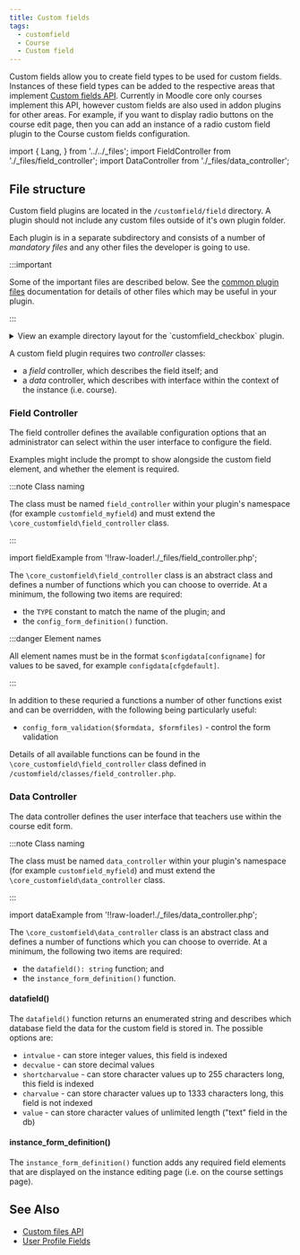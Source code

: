 ```yaml
---
title: Custom fields
tags:
  - customfield
  - Course
  - Custom field
---
```


Custom fields allow you to create field types to be used for custom fields. Instances of these field types can be added to the respective areas that implement [Custom fields API](../../core/customfields/index.md). Currently in Moodle core only courses implement this API, however custom fields are also used in addon plugins for other areas. For example, if you want to display radio buttons on the course edit page, then you can add an instance of a radio custom field plugin to the Course custom fields configuration.

import {
    Lang,
} from '../../_files';
import FieldController from './_files/field_controller';
import DataController from './_files/data_controller';

## File structure

Custom field plugins are located in the `/customfield/field` directory. A plugin should not include any custom files outside of it's own plugin folder.

Each plugin is in a separate subdirectory and consists of a number of _mandatory files_ and any other files the developer is going to use.

:::important

Some of the important files are described below. See the [common plugin files](../../commonfiles/index.mdx) documentation for details of other files which may be useful in your plugin.

:::

<details>
  <summary>View an example directory layout for the `customfield_checkbox` plugin.</summary>

```console
customfield/field/checkbox
├── classes
│   ├── data_controller.php
│   ├── field_controller.php
│   └── privacy
│       └── provider.php
├── lang
│   └── en
│       └── customfield_checkbox.php
└── version.php
```

</details>

A custom field plugin requires two _controller_ classes:

- a _field_ controller, which describes the field itself; and
- a _data_ controller, which describes with interface within the context of the instance (i.e. course).

### Field Controller

The field controller defines the available configuration options that an administrator can select within the user interface to configure the field.

Examples might include the prompt to show alongside the custom field element, and whether the element is required.

:::note Class naming

The class must be named `field_controller` within your plugin's namespace (for example `customfield_myfield`) and must extend the `\core_customfield\field_controller` class.

:::

<!-- markdownlint-save -->
<!-- markdownlint-disable no-inline-html -->

import fieldExample from '!!raw-loader!./_files/field_controller.php';

<FieldController example={fieldExample} />

<!-- markdownlint-restore -->

The `\core_customfield\field_controller` class is an abstract class and defines a number of functions which you can choose to override. At a minimum, the following two items are required:

- the `TYPE` constant to match the name of the plugin; and
- the `config_form_definition()` function.

:::danger Element names

All element names must be in the format `$configdata[configname]` for values to be saved, for example `configdata[cfgdefault]`.

:::

In addition to these requried a functions a number of other functions exist and can be overridden, with the following being particularly useful:

- `config_form_validation($formdata, $formfiles)` - control the form validation

Details of all available functions can be found in the `\core_customfield\field_controller` class defined in `/customfield/classes/field_controller.php`.

### Data Controller

The data controller defines the user interface that teachers use within the course edit form.

:::note Class naming

The class must be named `data_controller` within your plugin's namespace (for example `customfield_myfield`) and must extend the `\core_customfield\data_controller` class.

:::

<!-- markdownlint-save -->
<!-- markdownlint-disable no-inline-html -->

import dataExample from '!!raw-loader!./_files/data_controller.php';

<DataController example={dataExample} />

<!-- markdownlint-restore -->

The `\core_customfield\data_controller` class is an abstract class and defines a number of functions which you can choose to override. At a minimum, the following two items are required:

- the `datafield(): string` function; and
- the `instance_form_definition()` function.

#### datafield()

The `datafield()` function returns an enumerated string and describes which database field the data for the custom field is stored in. The possible options are:

- `intvalue` - can store integer values, this field is indexed
- `decvalue` - can store decimal values
- `shortcharvalue` - can store character values up to 255 characters long, this field is indexed
- `charvalue` - can store character values up to 1333 characters long, this field is not indexed
- `value` - can store character values of unlimited length ("text" field in the db)

#### instance_form_definition()

The `instance_form_definition()` function adds any required field elements that are displayed on the instance editing page (i.e. on the course settings page).

## See Also

- [Custom files API](../../core/customfields/index.md)
- [User Profile Fields](https://docs.moodle.org/dev/User_profile_fields)
